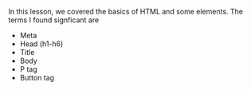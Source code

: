 In this lesson, we covered the basics of HTML and some elements.
The terms I found signficant are 
<ul>
<li>Meta
<li>Head (h1-h6)
<li>Title
<li>Body
<li>P tag
<li>Button tag